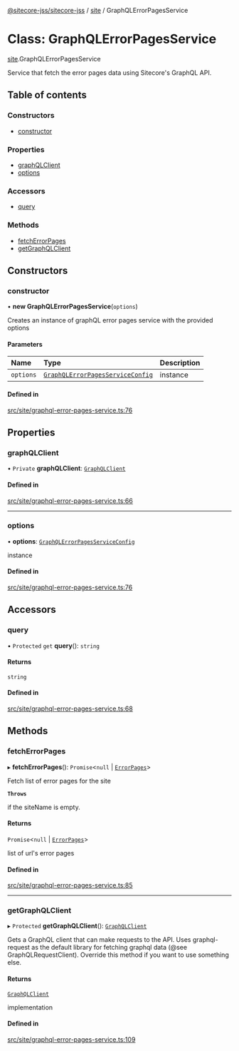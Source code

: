 [@sitecore-jss/sitecore-jss](../README.md) / [site](../modules/site.md) / GraphQLErrorPagesService

# Class: GraphQLErrorPagesService

[site](../modules/site.md).GraphQLErrorPagesService

Service that fetch the error pages data using Sitecore's GraphQL API.

## Table of contents

### Constructors

- [constructor](site.GraphQLErrorPagesService.md#constructor)

### Properties

- [graphQLClient](site.GraphQLErrorPagesService.md#graphqlclient)
- [options](site.GraphQLErrorPagesService.md#options)

### Accessors

- [query](site.GraphQLErrorPagesService.md#query)

### Methods

- [fetchErrorPages](site.GraphQLErrorPagesService.md#fetcherrorpages)
- [getGraphQLClient](site.GraphQLErrorPagesService.md#getgraphqlclient)

## Constructors

### constructor

• **new GraphQLErrorPagesService**(`options`)

Creates an instance of graphQL error pages service with the provided options

#### Parameters

| Name | Type | Description |
| :------ | :------ | :------ |
| `options` | [`GraphQLErrorPagesServiceConfig`](../modules/site.md#graphqlerrorpagesserviceconfig) | instance |

#### Defined in

[src/site/graphql-error-pages-service.ts:76](https://github.com/Sitecore/jss/blob/19e6229c3/packages/sitecore-jss/src/site/graphql-error-pages-service.ts#L76)

## Properties

### graphQLClient

• `Private` **graphQLClient**: [`GraphQLClient`](../interfaces/index.GraphQLClient.md)

#### Defined in

[src/site/graphql-error-pages-service.ts:66](https://github.com/Sitecore/jss/blob/19e6229c3/packages/sitecore-jss/src/site/graphql-error-pages-service.ts#L66)

___

### options

• **options**: [`GraphQLErrorPagesServiceConfig`](../modules/site.md#graphqlerrorpagesserviceconfig)

instance

#### Defined in

[src/site/graphql-error-pages-service.ts:76](https://github.com/Sitecore/jss/blob/19e6229c3/packages/sitecore-jss/src/site/graphql-error-pages-service.ts#L76)

## Accessors

### query

• `Protected` `get` **query**(): `string`

#### Returns

`string`

#### Defined in

[src/site/graphql-error-pages-service.ts:68](https://github.com/Sitecore/jss/blob/19e6229c3/packages/sitecore-jss/src/site/graphql-error-pages-service.ts#L68)

## Methods

### fetchErrorPages

▸ **fetchErrorPages**(): `Promise`<``null`` \| [`ErrorPages`](../modules/site.md#errorpages)\>

Fetch list of error pages for the site

**`Throws`**

if the siteName is empty.

#### Returns

`Promise`<``null`` \| [`ErrorPages`](../modules/site.md#errorpages)\>

list of url's error pages

#### Defined in

[src/site/graphql-error-pages-service.ts:85](https://github.com/Sitecore/jss/blob/19e6229c3/packages/sitecore-jss/src/site/graphql-error-pages-service.ts#L85)

___

### getGraphQLClient

▸ `Protected` **getGraphQLClient**(): [`GraphQLClient`](../interfaces/index.GraphQLClient.md)

Gets a GraphQL client that can make requests to the API. Uses graphql-request as the default
library for fetching graphql data (@see GraphQLRequestClient). Override this method if you
want to use something else.

#### Returns

[`GraphQLClient`](../interfaces/index.GraphQLClient.md)

implementation

#### Defined in

[src/site/graphql-error-pages-service.ts:109](https://github.com/Sitecore/jss/blob/19e6229c3/packages/sitecore-jss/src/site/graphql-error-pages-service.ts#L109)

